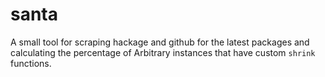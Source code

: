 santa
=====

A small tool for scraping hackage and github for the latest packages
and calculating the percentage of Arbitrary instances that have
custom `shrink` functions.
